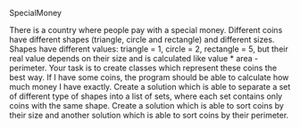 SpecialMoney

There is a country where people pay with a special money. Different coins have different shapes (triangle, circle and rectangle) and different sizes.
Shapes have different values: triangle = 1, circle = 2, rectangle = 5, but their real value depends on their size and is calculated like value * area - perimeter.
Your task is to create classes which represent these coins the best way. 
If I have some coins, the program should be able to calculate how much money I have exactly.
Create a solution which is able to separate a set of different type of shapes into a list of sets, where each set contains only coins with the same shape.
Create a solution which is able to sort coins by their size and another solution which is able to sort coins by their perimeter. 
 